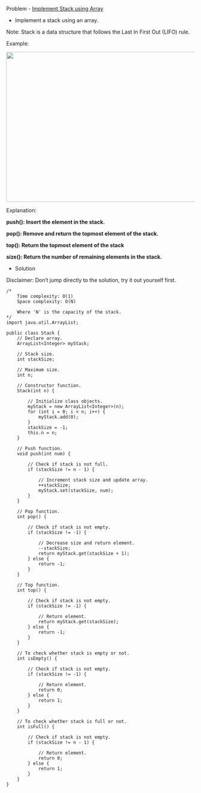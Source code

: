 Problem - [Implement Stack using Array](https://www.codingninjas.com/codestudio/problems/stack-implementation-using-array_3210209)

- Implement a stack using an array.

Note: Stack is a data structure that follows the Last In First Out (LIFO) rule.

Example:

<img src = "https://user-images.githubusercontent.com/101946115/209451273-29f3008a-339c-466f-845e-4a438a702242.png" height = 400 width = 600 />

Explanation: 
<b>
  
push(): Insert the element in the stack.

pop(): Remove and return the topmost element of the stack.

top(): Return the topmost element of the stack

size(): Return the number of remaining elements in the stack.
</b>
  
- Solution

Disclaimer: Don’t jump directly to the solution, try it out yourself first.

```
/*
    Time complexity: O(1)
    Space complexity: O(N)
    
    Where 'N' is the capacity of the stack.
*/
import java.util.ArrayList;

public class Stack {
    // Declare array.
    ArrayList<Integer> myStack;

    // Stack size.
    int stackSize;

    // Maximum size.
    int n;

    // Constructor function.
    Stack(int n) {

        // Initialize class objects.
        myStack = new ArrayList<Integer>(n);
        for (int i = 0; i < n; i++) {
            myStack.add(0);
        }
        stackSize = -1;
        this.n = n;
    }

    // Push function.
    void push(int num) {

        // Check if stack is not full.
        if (stackSize != n - 1) {

            // Increment stack size and update array.
            ++stackSize;
            myStack.set(stackSize, num);
        }
    }

    // Pop function.
    int pop() {

        // Check if stack is not empty.
        if (stackSize != -1) {

            // Decrease size and return element.
            --stackSize;
            return myStack.get(stackSize + 1);
        } else {
            return -1;
        }
    }

    // Top function.
    int top() {

        // Check if stack is not empty.
        if (stackSize != -1) {

            // Return element.
            return myStack.get(stackSize);
        } else {
            return -1;
        }
    }

    // To check whether stack is empty or not.
    int isEmpty() {

        // Check if stack is not empty.
        if (stackSize != -1) {

            // Return element.
            return 0;
        } else {
            return 1;
        }
    }

    // To check whether stack is full or not.
    int isFull() {

        // Check if stack is not empty.
        if (stackSize != n - 1) {

            // Return element.
            return 0;
        } else {
            return 1;
        }
    }
}

```

